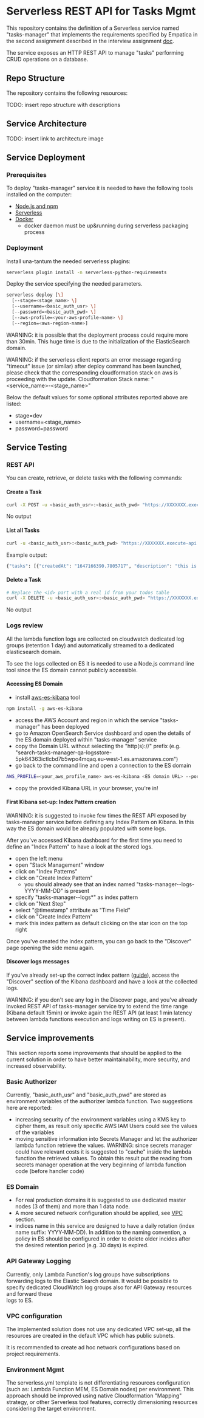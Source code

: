 # Serverless REST API for Tasks Mgmt

This repository contains the definition of a Serverless service named "tasks-manager" that implements the requirements 
specified by Empatica in the second assignment described in the interview assignment [doc](doc/assignment.pdf). 

The service exposes an HTTP REST API to manage "tasks" performing CRUD operations on a database.

## Repo Structure

The repository contains the following resources:

TODO: insert repo structure with descriptions

## Service Architecture 

TODO: insert link to architecture image

## Service Deployment

### Prerequisites

To deploy "tasks-manager" service it is needed to have the following tools installed on the computer:

- [Node.js and npm](https://docs.npmjs.com/downloading-and-installing-node-js-and-npm)
- [Serverless](https://www.serverless.com/framework/docs/getting-started)
- [Docker](https://www.docker.com/get-started)
  - docker daemon must be up&running during serverless packaging process

### Deployment

Install una-tantum the needed serverless plugins:

```bash
serverless plugin install -n serverless-python-requirements
```

Deploy the service specifying the needed parameters.

```bash
serverless deploy [\]
  [--stage=<stage_name> \]
  [--username=<basic_auth_usr> \]
  [--password=<basic_auth_pwd> \]
  [--aws-profile=<your-aws-profile-name> \]
  [--region=<aws-region-name>]
```

WARNING: it is possible that the deployment process could require more than 30min. This huge time is due to the 
initialization of the ElasticSearch domain.

WARNING: if the serverless client reports an error message regarding "timeout" issue (or similar) after deploy command 
has been launched, please check that the corresponding cloudformation stack on aws is proceeding with the update.
Cloudformation Stack name: "<service_name>-<stage_name>"

Below the default values for some optional attributes reported above are listed:

- stage=dev
- username=<stage_name>
- password=password

## Service Testing

### REST API

You can create, retrieve, or delete tasks with the following commands:

#### Create a Task

```bash
curl -X POST -u <basic_auth_usr>:<basic_auth_pwd> "https://XXXXXXX.execute-api.<aws-region-name>.amazonaws.com/<stage_name>/tasks" --data '{ "description": "Complete Empatica assignment #02" }'
```

No output

#### List all Tasks

```bash
curl -u <basic_auth_usr>:<basic_auth_pwd> "https://XXXXXXX.execute-api.<aws-region-name>.amazonaws.com/<stage_name>/tasks[?limit=<integer>&next_page=<next_page string obtained in previous response>]" 
```

Example output:
```bash
{"tasks": [{"createdAt": "1647166390.7805717", "description": "this is the first task", "id": "2f96daa9-a2b6-11ec-960a-3924964e7875"}], "size": 1, "next_page": null}
```

#### Delete a Task

```bash
# Replace the <id> part with a real id from your todos table
curl -X DELETE -u <basic_auth_usr>:<basic_auth_pwd> "https://XXXXXXX.execute-api.<aws-region-name>.amazonaws.com/<stage_name>/tasks/<id>"
```

No output

### Logs review

All the lambda function logs are collected on cloudwatch dedicated log groups (retention 1 day) and automatically 
streamed to a dedicated elasticsearch domain.

To see the logs collected on ES it is needed to use a Node.js command line tool since the ES domain cannot publicly
accessible.

#### Accessing ES Domain

- install [aws-es-kibana](https://github.com/santthosh/aws-es-kibana) tool

```bash
npm install -g aws-es-kibana
```

- access the AWS Account and region in which the service "tasks-manager" has been deployed
- go to Amazon OpenSearch Service dashboard and open the details of the ES domain deployed within "tasks-manager" 
  service
- copy the Domain URL without selecting the "http(s)://" prefix 
  (e.g. "search-tasks-manager-qa-logsstore-5pk64363ictlcbd7b5wpo4mqaq.eu-west-1.es.amazonaws.com")
- go back to the command line and open a connection to the ES domain

```bash
AWS_PROFILE=<your_aws_profile_name> aws-es-kibana <ES domain URL> --port <any available port on your computer: 9210>
```

- copy the provided Kibana URL in your browser, you're in!

#### First Kibana set-up: Index Pattern creation

WARNING: it is suggested to invoke few times the REST API exposed by tasks-manager service before defining any Index 
Pattern on Kibana. In this way the ES domain would be already populated with some logs.

After you've accessed Kibana dashboard for the first time you need to define an "Index Pattern" to have a look at the
stored logs.

- open the left menu
- open "Stack Management" window
- click on "Index Patterns"
- click on "Create Index Pattern"
  - you should already see that an index named "tasks-manager-<stage>-logs-YYYY-MM-DD" is present
- specify "tasks-manager-<stage>-logs*" as index pattern
- click on "Next Step"
- select "@timestamp" attribute as "Time Field"
- click on "Create Index Pattern"
- mark this index pattern as default clicking on the star icon on the top right

Once you've created the index pattern, you can go back to the "Discover" page opening the side menu again.

#### Discover logs messages

If you've already set-up the correct index pattern ([guide](#first-kibana-set-up-index-pattern-creation)), access 
the "Discover" section of the Kibana dashboard and have a look at the collected logs.

WARNING: if you don't see any log in the Discover page, and you've already invoked REST API of tasks-manager service 
try to extend the time range (Kibana default 15min) or invoke again the REST API (at least 1 min latency between 
lambda functions execution and logs writing on ES is present).

## Service improvements

This section reports some improvements that should be applied to the current solution in order to have better 
maintainability, more security, and increased observability. 

### Basic Authorizer

Currently, "basic_auth_usr" and "basic_auth_pwd" are stored as environment variables of the authorizer lambda function.
Two suggestions here are reported:
- increasing security of the environment variables using a KMS key to cipher them, as result only specific AWS IAM Users
  could see the values of the variables
- moving sensitive information into Secrets Manager and let the authorizer lambda function retrieve the values. 
  WARNING: since secrets manager could have relevant costs it is suggested to "cache" inside the lambda function the 
  retrieved values. To obtain this result put the reading from secrets manager operation at the very beginning of lambda 
  function code (before handler code)

### ES Domain

- For real production domains it is suggested to use dedicated master nodes (3 of them) and more than 1 data node.
- A more secured network configuration should be applied, see [VPC](#vpc-configuration) section.
- indices name in this service are designed to have a daily rotation (index name suffix: YYYY-MM-DD). In addition to 
  the naming convention, a policy in ES should be configured in order to delete older incides after the desired 
  retention period (e.g. 30 days) is expired.


### API Gateway Logging

Currently, only Lambda Function's log groups have subscriptions forwarding logs to the Elastic Search domain.
It would be possible to specify dedicated CloudWatch log groups also for API Gateway resources and forward these  
logs to ES.

### VPC configuration

The implemented solution does not use any dedicated VPC set-up, all the resources are created in the default VPC which 
has public subnets.

It is recommended to create ad hoc network configurations based on project requirements. 

### Environment Mgmt

The serverless.yml template is not differentiating resources configuration (such as: Lambda Function MEM, ES Domain 
nodes) per environment.
This approach should be improved using native Cloudformation "Mapping" strategy, or other Serverless tool features, 
correctly dimensioning resources considering the target environment.
